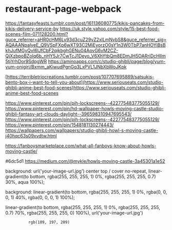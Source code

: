 # restaurant-page-webpack
https://fantasyfeasts.tumblr.com/post/161136080775/kikis-pancakes-from-kikis-delivery-service-by
https://uk.style.yahoo.com/style/15-best-food-scenes-film-071128200.html?guce_referrer=aHR0cHM6Ly93d3cuZ29vZ2xlLmNvbS8&guce_referrer_sig=AQAAANpalyeE_Q9VSpFXp6wXT93C2MjEyorzO0sY1n3W0TbP7anHOYiBsBkhJufMGyQvI6lJfCbF2qikbghGENu04AovG6vM2CZ-QjXzbpoBZoIq6b_nHY5Jr7CwTcJ1Deyo_V6XhYtbQm8EDmJH5OARriDcHlIm5tjYrhDor9SdpgWR
https://aminoapps.com/c/studio-ghibli/page/blog/yum-yum-onigiri/Bxmm_aKiwudPgnGq3LxPVL1JNbXbWoJKpk

[https://terribletriocreations.tumblr.com/post/107707695889/satsukis-bento-box-i-want-to-tell-you-about](https://www.seriouseats.com/studio-ghibli-anime-best-food-scenes)https://www.seriouseats.com/studio-ghibli-anime-best-food-scenes

https://www.pinterest.com/pin/pih-lockscreens--422775483775055129/
https://www.pinterest.com/pin/hd-wallpaper-howls-moving-castle-studio-ghibli-fantasy-art-clouds-daylight--396598310947695543/
https://www.pinterest.com/pin/pih-lockscreens--422775483775055129/
https://www.pinterest.com/pin/1548181130274443/
https://wallpapers.com/wallpapers/studio-ghibli-howl-s-moving-castle-j40hqc63s09xvdtw.html

https://fanboysmarketplace.com/what-all-fanboys-know-about-howls-moving-castle/

#6dc5d1
https://medium.com/@mykle/howls-moving-castle-3a45301a1e52

 background: url('your-image-url.jpg') center top / cover no-repeat,
              linear-gradient(to bottom, rgba(255, 255, 255, 1) 0%, rgba(255, 255, 255, 0.7) 30%, aqua 100%);


  background: linear-gradient(to bottom, rgba(255, 255, 255, 1) 0%, rgba(0, 0, 0, 1) 40%, rgba(0, 0, 0, 1) 100%);

linear-gradient(to bottom, rgba(255, 255, 255, 1) 0%, rgba(255, 255, 255, 0.7) 70%, rgba(255, 255, 255, 0) 100%),
              url('your-image-url.jpg') 

              rgb(109, 197, 209)
